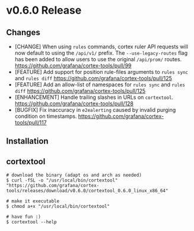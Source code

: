 # v0.6.0 Release

## Changes

- [CHANGE] When using `rules` commands, cortex ruler API requests will now default to using the `/api/v1/` prefix. The `--use-legacy-routes` flag has been added to allow users to use the original `/api/prom/` routes. https://github.com/grafana/cortex-tools/pull/99
- [FEATURE] Add support for position rule-files arguments to `rules sync` and `rules diff` https://github.com/grafana/cortex-tools/pull/125
- [FEATURE] Add an allow-list of namespaces for `rules sync` and `rules diff` https://github.com/grafana/cortex-tools/pull/125
- [ENHANCEMENT] Handle trailing slashes in URLs on `cortextool`. https://github.com/grafana/cortex-tools/pull/128
- [BUGFIX] Fix inaccuracy in `e2ealerting` caused by invalid purging condition on timestamps. https://github.com/grafana/cortex-tools/pull/117

## Installation

## cortextool

```console
# download the binary (adapt os and arch as needed)
$ curl -fSL -o "/usr/local/bin/cortextool" "https://github.com/grafana/cortex-tools/releases/download/v0.6.0/cortextool_0.6.0_linux_x86_64"

# make it executable
$ chmod a+x "/usr/local/bin/cortextool"

# have fun :)
$ cortextool --help
```
